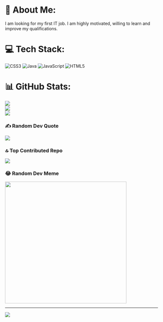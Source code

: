# 💫 About Me:
I am looking for my first IT job. I am highly motivated, willing to learn and improve my qualifications.


# 💻 Tech Stack:
![CSS3](https://img.shields.io/badge/css3-%231572B6.svg?style=for-the-badge&logo=css3&logoColor=white) ![Java](https://img.shields.io/badge/java-%23ED8B00.svg?style=for-the-badge&logo=openjdk&logoColor=white) ![JavaScript](https://img.shields.io/badge/javascript-%23323330.svg?style=for-the-badge&logo=javascript&logoColor=%23F7DF1E) ![HTML5](https://img.shields.io/badge/html5-%23E34F26.svg?style=for-the-badge&logo=html5&logoColor=white)
# 📊 GitHub Stats:
![](https://github-readme-stats.vercel.app/api?username=MadridistaPL&theme=radical&hide_border=false&include_all_commits=true&count_private=true)<br/>
![](https://github-readme-streak-stats.herokuapp.com/?user=MadridistaPL&theme=radical&hide_border=false)<br/>
![](https://github-readme-stats.vercel.app/api/top-langs/?username=MadridistaPL&theme=radical&hide_border=false&include_all_commits=true&count_private=true&layout=compact)

### ✍️ Random Dev Quote
![](https://quotes-github-readme.vercel.app/api?type=horizontal&theme=radical)

### 🔝 Top Contributed Repo
![](https://github-contributor-stats.vercel.app/api?username=MadridistaPL&limit=5&theme=radical&combine_all_yearly_contributions=true)

### 😂 Random Dev Meme
<img src='https://randommeme-five.vercel.app/' style="height: 400px;"/>

---
[![](https://visitcount.itsvg.in/api?id=MadridistaPL&icon=2&color=10)](https://visitcount.itsvg.in)

<!-- Proudly created with GPRM ( https://gprm.itsvg.in ) -->
